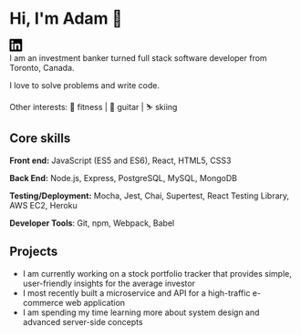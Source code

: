 
# Hi, I'm Adam 👋

[<img src="./linkedin.svg" width="22px" alt="linkedin-adamklingbaum">][linkedin]\
I am an investment banker turned full stack software developer from Toronto, Canada.

I love to solve problems and write code. 

Other interests: 💪 fitness | 🎸 guitar | ⛷️ skiing 


## Core skills
**Front end:** JavaScript (ES5 and ES6), React, HTML5, CSS3

**Back End:** Node.js, Express, PostgreSQL, MySQL, MongoDB

**Testing/Deployment:** Mocha, Jest, Chai, Supertest, React Testing Library, AWS EC2, Heroku

**Developer Tools**: Git, npm, Webpack, Babel

## Projects
- I am currently working on a stock portfolio tracker that provides simple, user-friendly insights for the average investor
- I most recently built a microservice and API for a high-traffic e-commerce web application
- I am spending my time learning more about system design and advanced server-side concepts

[linkedin]: www.linkedin.com/in/adamklingbaum
